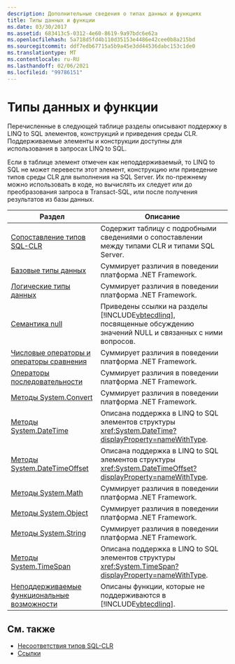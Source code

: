 ```yaml
---
description: Дополнительные сведения о типах данных и функциях
title: Типы данных и функции
ms.date: 03/30/2017
ms.assetid: 683413c5-0312-4e60-8619-9a97bdc6e62a
ms.openlocfilehash: 5a718d5fd4b110d35153e4486e42cee0b8a215bd
ms.sourcegitcommit: ddf7edb67715a5b9a45e3dd44536dabc153c1de0
ms.translationtype: MT
ms.contentlocale: ru-RU
ms.lasthandoff: 02/06/2021
ms.locfileid: "99786151"
---
```

# <a name="data-types-and-functions"></a>Типы данных и функции

Перечисленные в следующей таблице разделы описывают поддержку в LINQ to SQL элементов, конструкций и приведения среды CLR. Поддерживаемые элементы и конструкции доступны для использования в запросах LINQ to SQL.  
  
 Если в таблице элемент отмечен как неподдерживаемый, то LINQ to SQL не может перевести этот элемент, конструкцию или приведение типов среды CLR для выполнения на SQL Server. Их по-прежнему можно использовать в коде, но вычислять их следует или до преобразования запроса в Transact-SQL, или после получения результатов из базы данных.  
  
|Раздел|Описание|  
|-----------|-----------------|  
|[Сопоставление типов SQL-CLR](sql-clr-type-mapping.md)|Содержит таблицу с подробными сведениями о сопоставлении между типами CLR и типами SQL Server.|  
|[Базовые типы данных](basic-data-types.md)|Суммирует различия в поведении платформа .NET Framework.|  
|[Логические типы данных](boolean-data-types.md)|Суммирует различия в поведении платформа .NET Framework.|  
|[Семантика null](null-semantics.md)|Приведены ссылки на разделы [!INCLUDE[vbtecdlinq](../../../../../../includes/vbtecdlinq-md.md)], посвященные обсуждению значений NULL и связанных с ними вопросов.|  
|[Числовые операторы и операторы сравнения](numeric-and-comparison-operators.md)|Суммирует различия в поведении платформа .NET Framework.|  
|[Операторы последовательности](sequence-operators.md)|Суммирует различия в поведении платформа .NET Framework.|  
|[Методы System.Convert](system-convert-methods.md)|Суммирует различия в поведении платформа .NET Framework.|  
|[Методы System.DateTime](system-datetime-methods.md)|Описана поддержка в LINQ to SQL элементов структуры <xref:System.DateTime?displayProperty=nameWithType>.|  
|[Методы System.DateTimeOffset](system-datetimeoffset-methods.md)|Описана поддержка в LINQ to SQL элементов структуры <xref:System.DateTimeOffset?displayProperty=nameWithType>.|  
|[Методы System.Math](system-math-methods.md)|Суммирует различия в поведении платформа .NET Framework.|  
|[Методы System.Object](system-object-methods.md)|Суммирует различия в поведении платформа .NET Framework.|  
|[Методы System.String](system-string-methods.md)|Суммирует различия в поведении платформа .NET Framework.|  
|[Методы System.TimeSpan](system-timespan-methods.md)|Описана поддержка в LINQ to SQL элементов структуры <xref:System.TimeSpan?displayProperty=nameWithType>.|  
|[Неподдерживаемые функциональные возможности](unsupported-functionality.md)|Описаны функции, которые не поддерживаются в [!INCLUDE[vbtecdlinq](../../../../../../includes/vbtecdlinq-md.md)].|  
  
## <a name="see-also"></a>См. также

- [Несоответствия типов SQL-CLR](sql-clr-type-mismatches.md)
- [Ссылки](reference.md)
